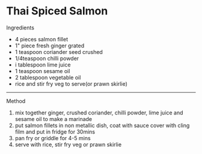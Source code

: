 # Thai Spiced Salmon

Ingredients

-   4 pieces salmon fillet
-   1" piece fresh ginger grated
-   1 teaspoon coriander seed crushed
-   1/4teaspoon chilli powder
-   i tablespoon lime juice
-   1 teaspoon sesame oil
-   2 tablespoon vegetable oil
-   rice and stir fry veg to serve(or prawn skirlie)

--------------------------------------------------------------------------------

Method

1.  mix together ginger, crushed coriander, chilli powder, lime juice and sesame
    oil to make a marinade
2.  put salmon fillets in non metallic dish, coat with sauce cover with cling
    film and put in fridge for 30mins
3.  pan fry or griddle for 4-5 mins
4.  serve with rice, stir fry veg or prawn skirlie
